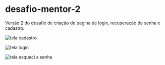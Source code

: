 # desafio-mentor-2
Versão 2 do desafio de criação de pagina de login, recuperação de senha e cadastro.

![tela cadastro](https://user-images.githubusercontent.com/65312009/157307219-8854284d-e6f6-4833-bfd7-1c1cf4132007.png)

![tela login](https://user-images.githubusercontent.com/65312009/157307339-920fd416-c300-421c-abc0-679e8c85b0b6.png)

![tela esqueci a senha](https://user-images.githubusercontent.com/65312009/157309972-1fadcd51-2189-4eef-8cc5-fae64d5d7121.png)
